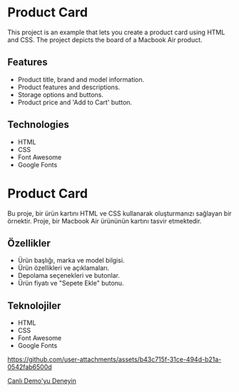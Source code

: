 # Product Card

This project is an example that lets you create a product card using HTML and CSS. The project depicts the board of a Macbook Air product.

## Features

- Product title, brand and model information.
- Product features and descriptions.
- Storage options and buttons.
- Product price and 'Add to Cart' button.

## Technologies

- HTML
- CSS
- Font Awesome
- Google Fonts
# Product Card

Bu proje, bir ürün kartını HTML ve CSS kullanarak oluşturmanızı sağlayan bir örnektir. Proje, bir Macbook Air ürününün kartını tasvir etmektedir.

## Özellikler

- Ürün başlığı, marka ve model bilgisi.
- Ürün özellikleri ve açıklamaları.
- Depolama seçenekleri ve butonlar.
- Ürün fiyatı ve "Sepete Ekle" butonu.

## Teknolojiler

- HTML
- CSS
- Font Awesome
- Google Fonts

https://github.com/user-attachments/assets/b43c715f-31ce-494d-b21a-0542fab6500d

[Canlı Demo'yu Deneyin](https://fatihycan.github.io/Product-Card/)
